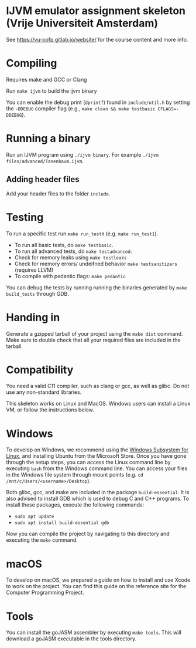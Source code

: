 # IJVM emulator assignment skeleton (Vrije Universiteit Amsterdam)
See https://vu-oofp.gitlab.io/website/ for the course content and more info.

# Compiling
Requires make and GCC or Clang

Run `make ijvm` to build the ijvm binary

You can enable the debug print (`dprintf`) found in `include/util.h` by
setting the `-DDEBUG` compiler flag (e.g., `make clean && make testbasic CFLAGS=-DDEBUG`).

# Running a binary
Run an IJVM program using `./ijvm binary`. For example `./ijvm files/advanced/Tanenbaum.ijvm`.

## Adding header files
Add your header files to the folder `include`.

# Testing
To run a specific test run `make run_testX` (e.g. `make run_test1`).

* To run all basic tests, do `make testbasic`.
* To run all advanced tests, do `make testadvanced`.
* Check for memory leaks using `make testleaks`
* Check for memory errors/ undeifned behavior `make testsanitizers` (requires LLVM)
* To compile with pedantic flags: `make pedantic`

You can debug the tests by running running the binaries generated by
`make build_tests` through GDB.

# Handing in
Generate a gzipped tarball of your project using the `make dist` command.
Make sure to double check that all your required files are included in the tarball.

# Compatibility
You need a valid C11 compiler, such as clang or gcc, as well as glibc. Do not 
use any non-standard libraries.

This skeleton works on Linux and MacOS. Windows users can install a Linux VM, or
follow the instructions below.

# Windows
To develop on Windows, we recommend using the [Windows Subsystem for Linux](https://docs.microsoft.com/en-us/windows/wsl/install-win10),
and installing Ubuntu from the Microsoft Store. Once you have gone through the
setup steps, you can access the Linux command line by executing `bash` from
the Windows command line. You can access your files in the Windows file system
through mount points (e.g. `cd /mnt/c/Users/<username>/Desktop`).

Both glibc, gcc, and make are included in the package `build-essential`. It is also advised to install GDB which is used to debug C and C++ programs.  To install these packages, execute the following commands:

* `sudo apt update`
* `sudo apt install build-essential gdb`

Now you can compile the project by navigating to this directory and executing
the `make` command.

# macOS
To develop on macOS, we prepared a guide on how to install and use Xcode to work on the project.
You can find this guide on the reference site for the Computer Programming Project. 

# Tools
You can install the goJASM assembler by executing `make tools`. This will
download a goJASM executable in the tools directory.





